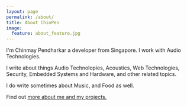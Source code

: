 ```yaml
---
layout: page
permalink: /about/
title: About ChinPen
image:
  feature: about_feature.jpg
---
```


I'm Chinmay Pendharkar a developer from Singapore. I work with Audio Technologies.

I write about things  Audio Technolopies, Acoustics, Web Technologies, Security, Embedded Systems and Hardware, and other related topics.

I do write sometimes about Music, and Food as well.

Find out <a href="http://chinpen.net/">more about me and my projects.</a>

